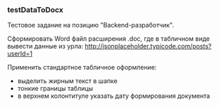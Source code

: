 ### testDataToDocx
Тестовое задание на позицию "Backend-разработчик".

Сформировать Word файл расширения .doc, где в табличном виде вывести данные из урла: http://jsonplaceholder.typicode.com/posts?userId=1

Применить стандартное табличное оформление:
- выделить жирным текст в шапке
- тонкие границы таблицы
- в верхнем колонтитуле указать дату формирования документа
